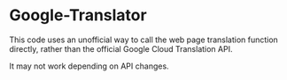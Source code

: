 # Google-Translator

This code uses an unofficial way to call the web page translation function directly, rather than the official Google Cloud Translation API.

It may not work depending on API changes.
